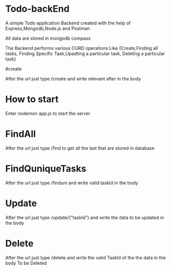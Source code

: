 # Todo-backEnd

A simple Todo application Backend created with the help of Express,Mongodb,Node.js and Postman

All data are stored in mongodb compass

The Backend performs various CURD operations Like {Create,Finding all tasks, Finding Specific Task,Upadting a particular task, Deleting a particular task}

#create

After the url just type /create and write relevant after in the body

# How to start

Enter nodemon app.js to start the server

# FindAll

After the url just type /find to get all the last that are stored in database

# FindQuniqueTasks

After the url just type /finduni and write valid taskId in the body

# Update

After the url just type /update/("taskId") and write the data to be updated in the body

# Delete

After the url just type /delete and write the valid TaskId of the the data in the body To be Deleted
